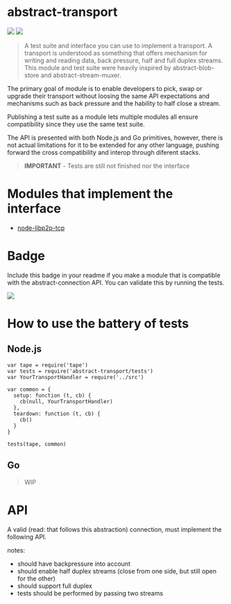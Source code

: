 abstract-transport
==================

[![](https://img.shields.io/badge/made%20by-Protocol%20Labs-blue.svg?style=flat-square)](http://ipn.io) [![](https://img.shields.io/badge/freenode-%23ipfs-blue.svg?style=flat-square)](http://webchat.freenode.net/?channels=%23ipfs)

> A test suite and interface you can use to implement a transport. A transport is understood as something that offers mechanism for writing and reading data, back pressure, half and full duplex streams. This module and test suite were heavily inspired by abstract-blob-store and abstract-stream-muxer.

The primary goal of module is to enable developers to pick, swap or upgrade their transport without loosing the same API expectations and mechanisms such as back pressure and the hability to half close a stream.

Publishing a test suite as a module lets multiple modules all ensure compatibility since they use the same test suite.

The API is presented with both Node.js and Go primitives, however, there is not actual limitations for it to be extended for any other language, pushing forward the cross compatibility and interop through diferent stacks.

> **IMPORTANT** - Tests are still not finished nor the interface


# Modules that implement the interface

- [node-libp2p-tcp](https://github.com/diasdavid/node-libp2p-tcp)

# Badge

Include this badge in your readme if you make a module that is compatible with the abstract-connection API. You can validate this by running the tests.

![](https://raw.githubusercontent.com/diasdavid/abstract-transport/master/img/badge.png)

# How to use the battery of tests

## Node.js

```
var tape = require('tape')
var tests = require('abstract-transport/tests')
var YourTransportHandler = require('../src')

var common = {
  setup: function (t, cb) {
    cb(null, YourTransportHandler)
  },
  teardown: function (t, cb) {
    cb()
  }
}

tests(tape, common)
```

## Go

> WIP

# API

A valid (read: that follows this abstraction) connection, must implement the following API.

notes: 
  - should have backpressure into account
  - should enable half duplex streams (close from one side, but still open for the other)
  - should support full duplex
  - tests should be performed by passing two streams

